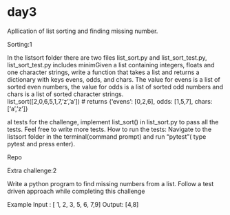 # day3

Apllication of list sorting and finding missing number.

Sorting:1

In the listsort folder there are two files list_sort.py and list_sort_test.py, list_sort_test.py includes minimGiven a list containing integers, floats and one character strings, write a function that takes a list and returns a dictionary with keys evens, odds, and chars. The value for evens is a list of sorted even numbers, the value for odds is a list of sorted odd numbers and chars is a list of sorted character strings.  
list_sort([2,0,6,5,1,7,’z’,’a’])   # returns {‘evens’: [0,2,6], odds: [1,5,7], chars:[‘a’,’z’]}

al tests for the challenge, implement list_sort() in list_sort.py to pass all the tests. Feel free to write more tests.
How to run the tests: Navigate to the listsort folder in the terminal(command prompt) and run “pytest”( type pytest and press enter).

Repo

Extra challenge:2

Write a python program to find missing numbers from a list. Follow a test driven approach while completing this challenge
 
Example 
Input : [ 1, 2, 3, 5, 6, 7,9]
Output: [4,8]
